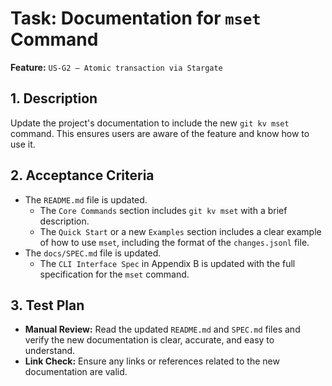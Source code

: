 # Task: Documentation for `mset` Command

**Feature:** `US-G2 — Atomic transaction via Stargate`

## 1. Description

Update the project's documentation to include the new `git kv mset` command. This ensures users are aware of the feature and know how to use it.

## 2. Acceptance Criteria

- The `README.md` file is updated.
  - The `Core Commands` section includes `git kv mset` with a brief description.
  - The `Quick Start` or a new `Examples` section includes a clear example of how to use `mset`, including the format of the `changes.jsonl` file.
- The `docs/SPEC.md` file is updated.
  - The `CLI Interface Spec` in Appendix B is updated with the full specification for the `mset` command.

## 3. Test Plan

- **Manual Review:** Read the updated `README.md` and `SPEC.md` files and verify the new documentation is clear, accurate, and easy to understand.
- **Link Check:** Ensure any links or references related to the new documentation are valid.

